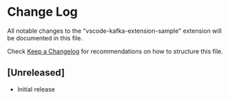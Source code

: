 # Change Log

All notable changes to the "vscode-kafka-extension-sample" extension will be documented in this file.

Check [Keep a Changelog](http://keepachangelog.com/) for recommendations on how to structure this file.

## [Unreleased]

- Initial release